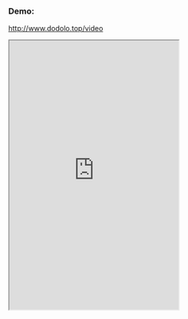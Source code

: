 ### Demo:

http://www.dodolo.top/video

<html>
  <body>
    <iframe
      src="http://www.dodolo.top/video"
      style="width: 340px; height: 540px; margin: auto;"
    ></iframe>
  </body>
</html>
